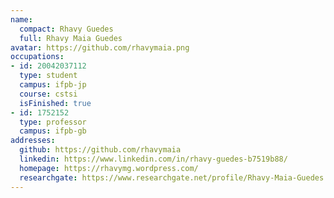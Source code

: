 ```yaml
---
name:
  compact: Rhavy Guedes
  full: Rhavy Maia Guedes
avatar: https://github.com/rhavymaia.png
occupations:
- id: 20042037112
  type: student
  campus: ifpb-jp
  course: cstsi
  isFinished: true
- id: 1752152
  type: professor
  campus: ifpb-gb
addresses:
  github: https://github.com/rhavymaia
  linkedin: https://www.linkedin.com/in/rhavy-guedes-b7519b88/
  homepage: https://rhavymg.wordpress.com/
  researchgate: https://www.researchgate.net/profile/Rhavy-Maia-Guedes
---
```

